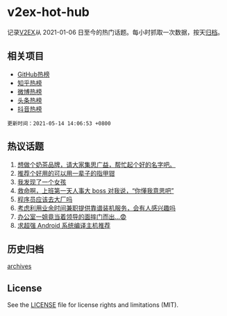# v2ex-hot-hub

 记录[V2EX](https://www.v2ex.com/)从 2021-01-06 日至今的热门话题。每小时抓取一次数据，按天[归档](archives)。
 
 ## 相关项目

- [GitHub热榜](https://github.com/snaildev/github-hot-hub)
- [知乎热榜](https://github.com/snaildev/zhihu-hot-hub)
- [微博热榜](https://github.com/snaildev/weibo-hot-hub)
- [头条热榜](https://github.com/snaildev/toutiao-hot-hub)
- [抖音热榜](https://github.com/snaildev/douyin-hot-hub)


 `更新时间：2021-05-14 14:06:53 +0800`

## 热议话题

1. [想做个奶茶品牌，请大家集思广益，帮忙起个好的名字吧。](https://www.v2ex.com/t/776757)
1. [推荐个好用的可以用一辈子的指甲钳](https://www.v2ex.com/t/776769)
1. [我发现了一个女孩](https://www.v2ex.com/t/776797)
1. [救命啊，上班第一天人事大 boss 对我说，“你懂我意思吧”](https://www.v2ex.com/t/776771)
1. [程序员应该去大厂吗](https://www.v2ex.com/t/776708)
1. [考虑利用业余时间兼职提供靠谱装机服务，会有人感兴趣吗](https://www.v2ex.com/t/776716)
1. [办公室一姐竟当着领导的面摔门而出...😨](https://www.v2ex.com/t/776840)
1. [求超强 Android 系统编译主机推荐](https://www.v2ex.com/t/776838)

## 历史归档

[archives](archives)

## License

See the [LICENSE](LICENSE) file for license rights and limitations (MIT).
